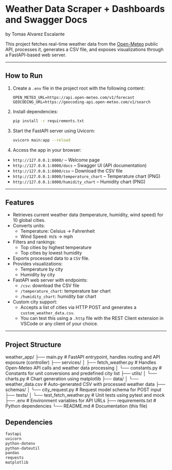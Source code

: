 # Weather Data Scraper + Dashboards and Swagger Docs  

by Tomas Alvarez Escalante

This project fetches real-time weather data from the [Open-Meteo](https://open-meteo.com/en/docs) public API, processes it, generates a CSV file, and exposes visualizations through a FastAPI-based web server.

---

## How to Run

1. Create a `.env` file in the project root with the following content:

    ```
    OPEN_METEO_URL=https://api.open-meteo.com/v1/forecast
    GEOCODING_URL=https://geocoding-api.open-meteo.com/v1/search
    ```

2. Install dependencies:

    ```bash
    pip install -r requirements.txt
    ```

3. Start the FastAPI server using Uvicorn:

    ```bash
    uvicorn main:app --reload
    ```

4. Access the app in your browser:

- `http://127.0.0.1:8000/` – Welcome page  
- `http://127.0.0.1:8000/docs` – Swagger UI (API documentation)  
- `http://127.0.0.1:8000/csv` – Download the CSV file  
- `http://127.0.0.1:8000/temperature_chart` – Temperature chart (PNG)  
- `http://127.0.0.1:8000/humidity_chart` – Humidity chart (PNG)

---

## Features

- Retrieves current weather data (temperature, humidity, wind speed) for 10 global cities.
- Converts units:
  - Temperature: Celsius → Fahrenheit
  - Wind Speed: m/s → mph
- Filters and rankings:
  - Top cities by highest temperature
  - Top cities by lowest humidity
- Exports processed data to a `CSV` file.
- Provides visualizations:
  - Temperature by city
  - Humidity by city
- FastAPI web server with endpoints:
  - `/csv`: download the CSV file
  - `/temperature_chart`: temperature bar chart
  - `/humidity_chart`: humidity bar chart
- Custom city support:
  - Accepts a list of cities via HTTP POST and generates a `custom_weather_data.csv`.
  - You can test this using a `.http` file with the REST Client extension in VSCode or any client of your choice.

---

## Project Structure

weather_app/
├── main.py # FastAPI entrypoint, handles routing and API exposure (controller)
├── services/
│ ├── fetch_weather.py # Handles Open-Meteo API calls and weather data processing
│ └── constants.py # Constants for unit conversions and predefined city list
├── utils/
│ └── charts.py # Chart generation using matplotlib
├── data/
│ └── weather_data.csv # Auto-generated CSV with processed weather data
├── schemas/
│ └── city_request.py # Request model schema for POST input
├── tests/
│ └── test_fetch_weather.py # Unit tests using pytest and mock
├── .env # Environment variables for API URLs
├── requirements.txt # Python dependencies
└── README.md # Documentation (this file)

## Dependencies

```bash
fastapi
uvicorn
python-dotenv
python-dateutil
pandas
requests
matplotlib
